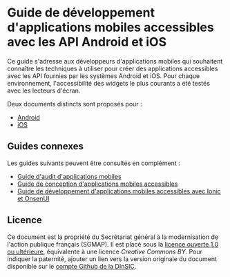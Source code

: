 # Guide de développement d'applications mobiles accessibles avec les API Android et iOS

Ce guide s'adresse aux développeurs d'applications mobiles qui souhaitent
connaître les techniques à utiliser pour créer des applications accessibles
avec les API fournies par les systèmes Android et iOS. Pour chaque
environnement, l'accessibilité des <span lang="en">widgets</span>
le plus courants a été testés avec les lecteurs d'écran.

Deux documents distincts sont proposés pour&nbsp;:

* [Android](./android.md)
* [iOS](./ios.md)

## Guides connexes

Les guides suivants peuvent être consultés en complément&nbsp;:

* [Guide d'audit d'applications mobiles](https://github.com/DISIC/guide-mobile_app_audit)
* [Guide de conception d'applications mobiles accessibles](https://github.com/DISIC/guide-mobile_app_conception)
* [Guide de développement d'applications mobiles accessibles avec Ionic et OnsenUI](https://github.com/DISIC/guide-mobile_app_dev_hybride)

## Licence
Ce document est la propriété du Secrétariat général à la modernisation de l'action publique français (SGMAP). Il est placé sous la [licence ouverte 1.0 ou ultérieure](http://www.etalab.gouv.fr/licence-ouverte-open-licence), équivalente à une licence <i lang="en">Creative Commons BY</i>. Pour indiquer la paternité, ajouter un lien vers la version originale du document disponible sur le [compte <span lang="en">Github</span> de la DInSIC](https://github.com/DISIC).

